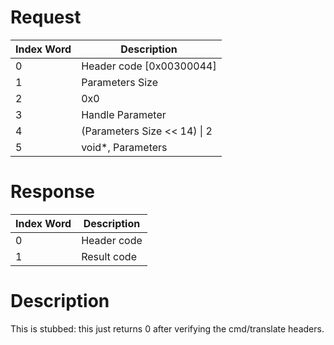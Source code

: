 # Request

| Index Word | Description                    |
|------------|--------------------------------|
| 0          | Header code \[0x00300044\]     |
| 1          | Parameters Size                |
| 2          | 0x0                            |
| 3          | Handle Parameter               |
| 4          | (Parameters Size \<\< 14) \| 2 |
| 5          | void\*, Parameters             |

# Response

| Index Word | Description |
|------------|-------------|
| 0          | Header code |
| 1          | Result code |

# Description

This is stubbed: this just returns 0 after verifying the cmd/translate
headers.